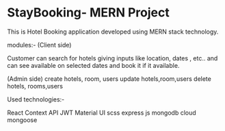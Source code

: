 
# StayBooking- MERN Project

This is Hotel Booking application developed using MERN stack technology.

modules:- (Client side)

Customer can search for hotels giving inputs like location, dates , etc..
and can see available on selected dates and book it if it available.

(Admin side)
create hotels, room, users
update hotels,room,users
delete hotels, rooms,users

Used technologies:-

React
Context API
JWT
Material UI
scss
express js
mongodb cloud
mongoose




